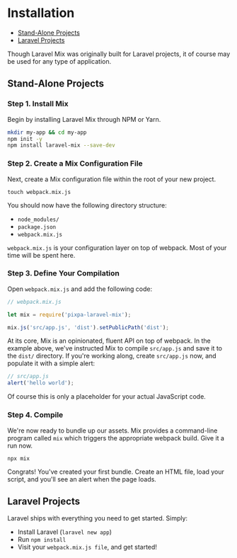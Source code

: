 # Installation

-   [Stand-Alone Projects](#stand-alone-projects)
-   [Laravel Projects](#laravel-projects)

Though Laravel Mix was originally built for Laravel projects, it of course may be used for any type of application.

## Stand-Alone Projects

### Step 1. Install Mix

Begin by installing Laravel Mix through NPM or Yarn.

```bash
mkdir my-app && cd my-app
npm init -y
npm install laravel-mix --save-dev
```

### Step 2. Create a Mix Configuration File

Next, create a Mix configuration file within the root of your new project.

```
touch webpack.mix.js
```

You should now have the following directory structure:

-   `node_modules/`
-   `package.json`
-   `webpack.mix.js`

`webpack.mix.js` is your configuration layer on top of webpack. Most of your time will be spent here.

### Step 3. Define Your Compilation

Open `webpack.mix.js` and add the following code:

```js
// webpack.mix.js

let mix = require('pixpa-laravel-mix');

mix.js('src/app.js', 'dist').setPublicPath('dist');
```

At its core, Mix is an opinionated, fluent API on top of webpack. In the example above, we've instructed Mix to compile `src/app.js` and save it to the `dist/` directory. If you're working along, create `src/app.js` now, and populate it with a simple alert:

```js
// src/app.js
alert('hello world');
```

Of course this is only a placeholder for your actual JavaScript code.

### Step 4. Compile

We're now ready to bundle up our assets. Mix provides a command-line program called `mix` which triggers the appropriate webpack build. Give it a run now.

```
npx mix
```

Congrats! You've created your first bundle. Create an HTML file, load your script, and you'll see an alert when the page loads.

## Laravel Projects

Laravel ships with everything you need to get started. Simply:

-   Install Laravel (`laravel new app`)
-   Run `npm install`
-   Visit your `webpack.mix.js file`, and get started!
